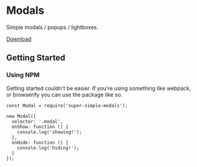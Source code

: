 # Modals

Simple modals / popups / lightboxes.

[Download](https://github.com/oliverfarrell/es6-modal/archive/master.zip)

## Getting Started

### Using NPM
Getting started couldn't be easier. If you're using something like webpack, or browserify you can use the package like so.

```
const Modal = require('super-simple-modals');

new Modal({
  selector: '.modal',
  onShow: function () {
    console.log('showing!');
  },
  onHide: function () {
    console.log('hiding!');
  }
});
```

